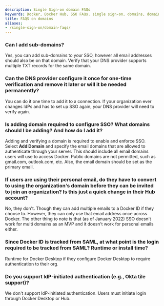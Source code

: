 ```yaml
---
description: Single Sign-on domain FAQs
keywords: Docker, Docker Hub, SSO FAQs, single sign-on, domains, domain verification
title: FAQS on domains
aliases:
- /single-sign-on/domain-faqs/
---
```


### Can I add sub-domains?

Yes, you can add sub-domains to your SSO, however all email addresses should also be on that domain. Verify that your DNS provider supports multiple TXT records for the same domain.

### Can the DNS provider configure it once for one-time verification and remove it later or will it be needed permanently?

You can do it one time to add it to a connection. If your organization ever changes IdPs and has to set up SSO again, your DNS provider will need to verify again.

### Is adding domain required to configure SSO? What domains should I be adding? And how do I add it?

Adding and verifying a domain is required to enable and enforce SSO. Select **Add Domain** and specify the email domains that are allowed to authenticate through your server. This should include all email domains users will use to access Docker. Public domains are not permitted, such as gmail.com, outlook.com, etc. Also, the email domain should be set as the primary email.

### If users are using their personal email, do they have to convert to using the organization's domain before they can be invited to join an organization? Is this just a quick change in their Hub account?

No, they don't. Though they can add multiple emails to a Docker ID if they choose to. However, they can only use that email address once across Docker. The other thing to note is that (as of January 2022) SSO doesn't work for multi domains as an MVP and it doesn't work for personal emails either.

### Since Docker ID is tracked from SAML, at what point is the login required to be tracked from SAML? Runtime or install time?

Runtime for Docker Desktop if they configure Docker Desktop to require authentication to their org.

### Do you support IdP-initiated authentication (e.g., Okta tile support)?

We don't support IdP-initiated authentication. Users must initiate login through Docker Desktop or Hub.